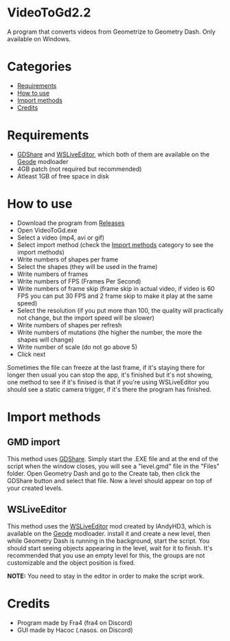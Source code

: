 # VideoToGd2.2
A program that converts videos from Geometrize to Geometry Dash. Only available on Windows.

# Categories

- [Requirements](#requirements)
- [How to use](#how-to-use)
- [Import methods](#import-methods)
- [Credits](#credits)

# Requirements
- [GDShare](https://geode-sdk.org/mods/hjfod.gdshare/) and [WSLiveEditor](https://geode-sdk.org/mods/iandyhd3.wsliveeditor/), which both of them are available on the [Geode](https://geode-sdk.org) modloader
- 4GB patch (not required but recommended)
- Atleast 1GB of free space in disk

# How to use
- Download the program from [Releases](https://github.com/Fraa4/VideoToGd2.2/releases)
- Open VideoToGd.exe
- Select a video (mp4, avi or gif)
- Select import method (check the [Import methods](https://github.com/slideglide/VideoToGd2.2/blob/main/README.md#import-methods) category to see the import methods)
- Write numbers of shapes per frame
- Select the shapes (they will be used in the frame)
- Write numbers of frames
- Write numbers of FPS (Frames Per Second)
- Write numbers of frame skip (frame skip in actual video, if video is 60 FPS you can put 30 FPS and 2 frame skip to make it play at the same speed)
- Select the resolution (if you put more than 100, the quality will practically not change, but the import speed will be slower)
- Write numbers of shapes per refresh
- Write numbers of mutations (the higher the number, the more the shapes will change)
- Write number of scale (do not go above 5)
- Click next

Sometimes the file can freeze at the last frame, if it's staying there for longer then usual you can stop the app, it's finished but it's not showing, one method to see if it's finised is that if you're using WSLiveEditor you should see a static camera trigger, if it's there the program has finished.

# Import methods

## GMD import
This method uses [GDShare](https://geode-sdk.org/mods/hjfod.gdshare/). Simply start the .EXE file and at the end of the script when the window closes, you will see a "level.gmd" file in the "Files" folder. Open Geometry Dash and go to the Create tab, then click the GDShare button and select that file. Now a level should appear on top of your created levels.

## WSLiveEditor
This method uses the [WSLiveEditor](https://geode-sdk.org/mods/iandyhd3.wsliveeditor/) mod created by IAndyHD3, which is available on the [Geode](https://geode-sdk.org) modloader. install it and create a new level, then while Geometry Dash is running in the background, start the script.
You should start seeing objects appearing in the level, wait for it to finish.
It's recommended that you use an empty level for this, the groups are not customizable and the object position is fixed.

**NOTE:** You need to stay in the editor in order to make the script work.

# Credits

- Program made by Fra4 (fra4 on Discord)
- GUI made by Hacoc (.nasos. on Discord)
